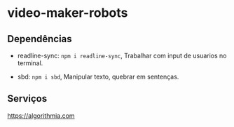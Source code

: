 # video-maker-robots


## Dependências

- readline-sync: `npm i readline-sync`, Trabalhar com input de usuarios no terminal.

- sbd: `npm i sbd`, Manipular texto, quebrar em sentenças.

## Serviços
https://algorithmia.com